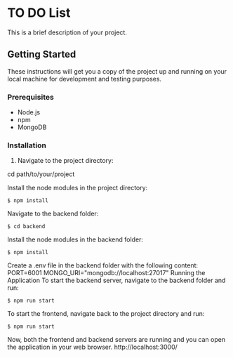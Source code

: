 # TO DO List 

This is a brief description of your project.

## Getting Started

These instructions will get you a copy of the project up and running on your local machine for development and testing purposes.

### Prerequisites

- Node.js
- npm
- MongoDB

### Installation

1. Navigate to the project directory:


cd path/to/your/project

Install the node modules in the project directory:

```console
$ npm install
```
Navigate to the backend folder:

```console
$ cd backend
```
Install the node modules in the backend folder:

```console
$ npm install
```
Create a .env file in the backend folder with the following content:
PORT=6001
MONGO_URI="mongodb://localhost:27017"
Running the Application
To start the backend server, navigate to the backend folder and run:

```console
$ npm run start
```
To start the frontend, navigate back to the project directory and run:

```console
$ npm run start
```
Now, both the frontend and backend servers are running and you can open the application in your web browser.
http://localhost:3000/
